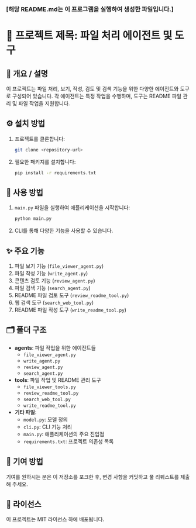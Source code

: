 ### [해당 README.md는 이 프로그램을 실행하여 생성한 파일입니다.]
# 📁 프로젝트 제목: 파일 처리 에이전트 및 도구

## 📖 개요 / 설명
이 프로젝트는 파일 처리, 보기, 작성, 검토 및 검색 기능을 위한 다양한 에이전트와 도구로 구성되어 있습니다. 각 에이전트는 특정 작업을 수행하며, 도구는 README 파일 관리 및 파일 작업을 지원합니다.

## ⚙️ 설치 방법
1. 프로젝트를 클론합니다:
   ```bash
   git clone <repository-url>
   ```
2. 필요한 패키지를 설치합니다:
   ```bash
   pip install -r requirements.txt
   ```

## 🚀 사용 방법
1. `main.py` 파일을 실행하여 애플리케이션을 시작합니다:
   ```bash
   python main.py
   ```
2. CLI를 통해 다양한 기능을 사용할 수 있습니다.

## ✨ 주요 기능
1. 파일 보기 기능 (`file_viewer_agent.py`)
2. 파일 작성 기능 (`write_agent.py`)
3. 콘텐츠 검토 기능 (`review_agent.py`)
4. 파일 검색 기능 (`search_agent.py`)
5. README 파일 검토 도구 (`review_readme_tool.py`)
6. 웹 검색 도구 (`search_web_tool.py`)
7. README 파일 작성 도구 (`write_readme_tool.py`)

## 🗂️ 폴더 구조
- **agents**: 파일 작업을 위한 에이전트들
  - `file_viewer_agent.py`
  - `write_agent.py`
  - `review_agent.py`
  - `search_agent.py`
- **tools**: 파일 작업 및 README 관리 도구
  - `file_viewer_tools.py`
  - `review_readme_tool.py`
  - `search_web_tool.py`
  - `write_readme_tool.py`
- **기타 파일**:
  - `model.py`: 모델 정의
  - `cli.py`: CLI 기능 처리
  - `main.py`: 애플리케이션의 주요 진입점
  - `requirements.txt`: 프로젝트 의존성 목록

## 🙌 기여 방법
기여를 원하시는 분은 이 저장소를 포크한 후, 변경 사항을 커밋하고 풀 리퀘스트를 제출해 주세요.

## 📄 라이선스
이 프로젝트는 MIT 라이선스 하에 배포됩니다.

